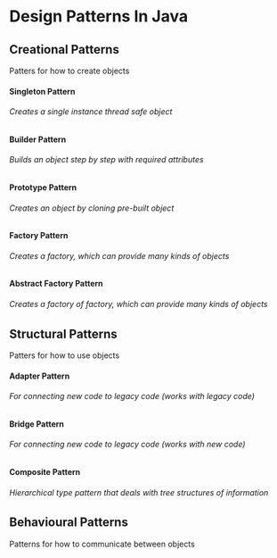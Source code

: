 # Design Patterns In Java
## Creational Patterns
Patters for how to create objects
#### Singleton Pattern 
###### Creates a single instance thread safe object
#### Builder Pattern
###### Builds an object step by step with required attributes
#### Prototype Pattern
###### Creates an object by cloning pre-built object
#### Factory Pattern
###### Creates a factory, which can provide many kinds of objects
#### Abstract Factory Pattern
###### Creates a factory of factory, which can provide many kinds of objects

## Structural Patterns
Patters for how to use objects
#### Adapter Pattern
###### For connecting new code to legacy code (works with legacy code)
#### Bridge Pattern
###### For connecting new code to legacy code (works with new code)
#### Composite Pattern
###### Hierarchical type pattern that deals with tree structures of information

## Behavioural Patterns
Patterns for how to communicate between objects